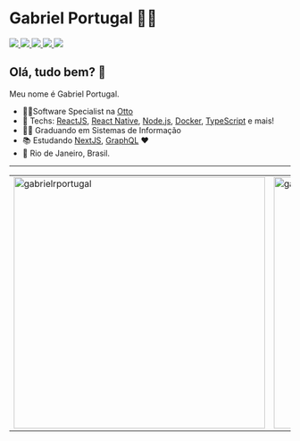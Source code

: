 # Gabriel Portugal :man_technologist:

<p align="left">

  <a href="https://web.whatsapp.com/send?phone=+5522992057430" alt="WhatsApp" target="_blank">
    <img src="https://img.shields.io/badge/-WhatsApp-4c4c4c?style=flat-square&logo=WhatsApp&logoColor=white" />
  </a>

  <a href="mailto:gabrielrportugal@outlook.com" alt="Email" target="_blank">
    <img src="https://img.shields.io/badge/-Email-4c4c4c?style=flat-square&logo=microsoft&logoColor=white" />
  </a>

  <a href="https://www.linkedin.com/in/gabrielrportugal/" alt="LinkedIn" target="_blank">
    <img src="https://img.shields.io/badge/-LinkedIn-4c4c4c?style=flat-square&logo=Linkedin&logoColor=white" />
  </a>

  <a href="https://github.com/gabrielrportugal" alt="GitHub" target="_blank">
    <img src="https://img.shields.io/badge/-GitHub-4c4c4c?style=flat-square&logo=Github&logoColor=white" />
  </a>
  
  <a href="https://github.com/gabrielrportugal" alt="Views" target="_blank">
    <img src="https://komarev.com/ghpvc/?username=ayrtonbsouza&color=gray&style=flat-square" />
  </a>

</p>

## Olá, tudo bem? 👋

Meu nome é Gabriel Portugal.

- 👨‍💻Software Specialist na <a href="https://beotto.com/">Otto<a/>
- :blue_heart: Techs: <a href="https://pt-br.reactjs.org//">ReactJS<a/>, <a href="https://reactnative.dev///">React Native<a/>, <a href="https://nodejs.org/en/">Node.js<a/>, <a href="https://www.docker.com/"> Docker<a/>, <a href="https://www.typescriptlang.org/"> TypeScript<a/> e mais!
- 👨‍🎓 Graduando em Sistemas de Informação
- :books: Estudando <a href="https://nextjs.org/">NextJS<a/>, <a href="https://graphql.org/"> GraphQL<a/> :heart:
- 📌 Rio de Janeiro, Brasil.

---

<center>
<table width="100%">
  <tr>
      <td><img width="450px" align="center" src="https://github-readme-stats.vercel.app/api/top-langs/?username=gabrielrportugal&layout=compact&show_icons=true&theme=default&hide_border=true" alt="gabrielrportugal"/></td>
      <td><img width="450px" align="center" src="https://github-readme-stats.vercel.app/api?username=gabrielrportugal&theme=default&show_icons=true&hide_border=true" alt="gabrielrportugal"/></td>
  </tr>  
</table>
</center>
